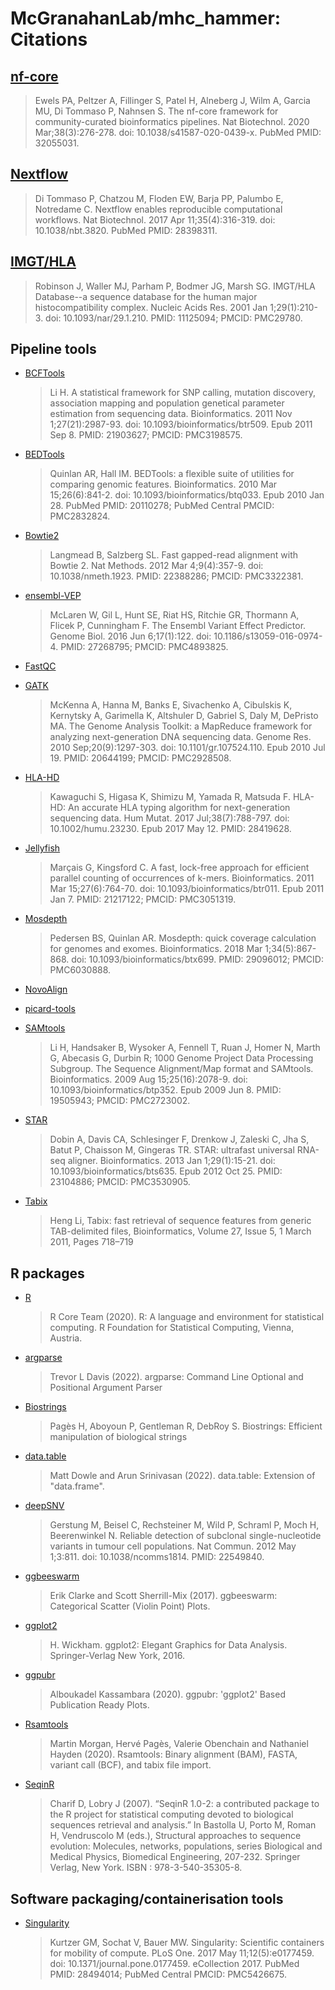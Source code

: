 # McGranahanLab/mhc_hammer: Citations

## [nf-core](https://pubmed.ncbi.nlm.nih.gov/32055031/)

> Ewels PA, Peltzer A, Fillinger S, Patel H, Alneberg J, Wilm A, Garcia MU, Di Tommaso P, Nahnsen S. The nf-core framework for community-curated bioinformatics pipelines. Nat Biotechnol. 2020 Mar;38(3):276-278. doi: 10.1038/s41587-020-0439-x. PubMed PMID: 32055031.

## [Nextflow](https://pubmed.ncbi.nlm.nih.gov/28398311/)

> Di Tommaso P, Chatzou M, Floden EW, Barja PP, Palumbo E, Notredame C. Nextflow enables reproducible computational workflows. Nat Biotechnol. 2017 Apr 11;35(4):316-319. doi: 10.1038/nbt.3820. PubMed PMID: 28398311.

## [IMGT/HLA](https://www.ncbi.nlm.nih.gov/pmc/articles/PMC29780/)

> Robinson J, Waller MJ, Parham P, Bodmer JG, Marsh SG. IMGT/HLA Database--a sequence database for the human major histocompatibility complex. Nucleic Acids Res. 2001 Jan 1;29(1):210-3. doi: 10.1093/nar/29.1.210. PMID: 11125094; PMCID: PMC29780.

## Pipeline tools

* [BCFTools](https://pubmed.ncbi.nlm.nih.gov/21903627/)
    > Li H. A statistical framework for SNP calling, mutation discovery, association mapping and population genetical parameter estimation from sequencing data. Bioinformatics. 2011 Nov 1;27(21):2987-93. doi: 10.1093/bioinformatics/btr509. Epub 2011 Sep 8. PMID: 21903627; PMCID: PMC3198575.

* [BEDTools](https://pubmed.ncbi.nlm.nih.gov/20110278/)
    > Quinlan AR, Hall IM. BEDTools: a flexible suite of utilities for comparing genomic features. Bioinformatics. 2010 Mar 15;26(6):841-2. doi: 10.1093/bioinformatics/btq033. Epub 2010 Jan 28. PubMed PMID: 20110278; PubMed Central PMCID: PMC2832824.

* [Bowtie2](https://pubmed.ncbi.nlm.nih.gov/22388286/)
    > Langmead B, Salzberg SL. Fast gapped-read alignment with Bowtie 2. Nat Methods. 2012 Mar 4;9(4):357-9. doi: 10.1038/nmeth.1923. PMID: 22388286; PMCID: PMC3322381.

* [ensembl-VEP](https://pubmed.ncbi.nlm.nih.gov/27268795/)
    > McLaren W, Gil L, Hunt SE, Riat HS, Ritchie GR, Thormann A, Flicek P, Cunningham F. The Ensembl Variant Effect Predictor. Genome Biol. 2016 Jun 6;17(1):122. doi: 10.1186/s13059-016-0974-4. PMID: 27268795; PMCID: PMC4893825.

* [FastQC](https://www.bioinformatics.babraham.ac.uk/projects/fastqc/)

* [GATK](https://pubmed.ncbi.nlm.nih.gov/20644199/)
    > McKenna A, Hanna M, Banks E, Sivachenko A, Cibulskis K, Kernytsky A, Garimella K, Altshuler D, Gabriel S, Daly M, DePristo MA. The Genome Analysis Toolkit: a MapReduce framework for analyzing next-generation DNA sequencing data. Genome Res. 2010 Sep;20(9):1297-303. doi: 10.1101/gr.107524.110. Epub 2010 Jul 19. PMID: 20644199; PMCID: PMC2928508.

* [HLA-HD](https://pubmed.ncbi.nlm.nih.gov/28419628/)
    > Kawaguchi S, Higasa K, Shimizu M, Yamada R, Matsuda F. HLA-HD: An accurate HLA typing algorithm for next-generation sequencing data. Hum Mutat. 2017 Jul;38(7):788-797. doi: 10.1002/humu.23230. Epub 2017 May 12. PMID: 28419628.

* [Jellyfish](https://pubmed.ncbi.nlm.nih.gov/21217122/)
    > Marçais G, Kingsford C. A fast, lock-free approach for efficient parallel counting of occurrences of k-mers. Bioinformatics. 2011 Mar 15;27(6):764-70. doi: 10.1093/bioinformatics/btr011. Epub 2011 Jan 7. PMID: 21217122; PMCID: PMC3051319.

* [Mosdepth](https://pubmed.ncbi.nlm.nih.gov/29096012/)
    > Pedersen BS, Quinlan AR. Mosdepth: quick coverage calculation for genomes and exomes. Bioinformatics. 2018 Mar 1;34(5):867-868. doi: 10.1093/bioinformatics/btx699. PMID: 29096012; PMCID: PMC6030888.

* [NovoAlign](https://www.novocraft.com/products/novoalign/)

* [picard-tools](http://broadinstitute.github.io/picard)

* [SAMtools](https://pubmed.ncbi.nlm.nih.gov/19505943/)
    > Li H, Handsaker B, Wysoker A, Fennell T, Ruan J, Homer N, Marth G, Abecasis G, Durbin R; 1000 Genome Project Data Processing Subgroup. The Sequence Alignment/Map format and SAMtools. Bioinformatics. 2009 Aug 15;25(16):2078-9. doi: 10.1093/bioinformatics/btp352. Epub 2009 Jun 8. PMID: 19505943; PMCID: PMC2723002.

* [STAR](https://pubmed.ncbi.nlm.nih.gov/23104886/)
    > Dobin A, Davis CA, Schlesinger F, Drenkow J, Zaleski C, Jha S, Batut P, Chaisson M, Gingeras TR. STAR: ultrafast universal RNA-seq aligner. Bioinformatics. 2013 Jan 1;29(1):15-21. doi: 10.1093/bioinformatics/bts635. Epub 2012 Oct 25. PMID: 23104886; PMCID: PMC3530905.

* [Tabix](https://academic.oup.com/bioinformatics/article/27/5/718/262743)
    > Heng Li, Tabix: fast retrieval of sequence features from generic TAB-delimited files, Bioinformatics, Volume 27, Issue 5, 1 March 2011, Pages 718–719

## R packages

* [R](https://www.r-project.org/)
    >  R Core Team (2020). R: A language and environment for statistical computing. R Foundation for Statistical Computing, Vienna, Austria.

* [argparse](https://cran.r-project.org/package=argparse)
    >  Trevor L Davis (2022). argparse: Command Line Optional and Positional Argument Parser

* [Biostrings](https://bioconductor.org/packages/Biostrings)
    >  Pagès H, Aboyoun P, Gentleman R, DebRoy S. Biostrings: Efficient manipulation of biological strings

* [data.table](https://CRAN.R-project.org/package=data.table)
    >  Matt Dowle and Arun Srinivasan (2022). data.table: Extension of "data.frame".

* [deepSNV](https://pubmed.ncbi.nlm.nih.gov/22549840/)
    >  Gerstung M, Beisel C, Rechsteiner M, Wild P, Schraml P, Moch H, Beerenwinkel N. Reliable detection of subclonal single-nucleotide variants in tumour cell populations. Nat Commun. 2012 May 1;3:811. doi: 10.1038/ncomms1814. PMID: 22549840.

* [ggbeeswarm](https://CRAN.R-project.org/package=ggbeeswarm)
    >  Erik Clarke and Scott Sherrill-Mix (2017). ggbeeswarm: Categorical Scatter (Violin Point) Plots.

* [ggplot2](https://ggplot2.tidyverse.org)
    > H. Wickham. ggplot2: Elegant Graphics for Data Analysis. Springer-Verlag New York, 2016.

* [ggpubr](https://CRAN.R-project.org/package=ggpubr)
    >  Alboukadel Kassambara (2020). ggpubr: 'ggplot2' Based Publication Ready Plots.

* [Rsamtools](https://bioconductor.org/packages/Rsamtools)
    >  Martin Morgan, Hervé Pagès, Valerie Obenchain and Nathaniel Hayden (2020). Rsamtools: Binary alignment (BAM), FASTA, variant call (BCF), and tabix file import.

* [SeqinR](https://link.springer.com/chapter/10.1007/978-3-540-35306-5_10)
    >  Charif D, Lobry J (2007). “SeqinR 1.0-2: a contributed package to the R project for statistical computing devoted to biological sequences retrieval and analysis.” In Bastolla U, Porto M, Roman H, Vendruscolo M (eds.), Structural approaches to sequence evolution: Molecules, networks, populations, series Biological and Medical Physics, Biomedical Engineering, 207-232. Springer Verlag, New York. ISBN : 978-3-540-35305-8.
  
## Software packaging/containerisation tools

* [Singularity](https://pubmed.ncbi.nlm.nih.gov/28494014/)
    > Kurtzer GM, Sochat V, Bauer MW. Singularity: Scientific containers for mobility of compute. PLoS One. 2017 May 11;12(5):e0177459. doi: 10.1371/journal.pone.0177459. eCollection 2017. PubMed PMID: 28494014; PubMed Central PMCID: PMC5426675.

